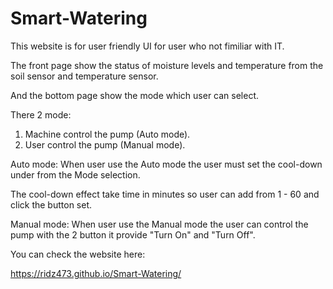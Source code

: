 # Smart-Watering
This website is for user friendly UI for user who not fimiliar with IT.

The front page show the status of moisture levels and temperature from the soil sensor and temperature sensor.

And the bottom page show the mode which user can select. 

There 2 mode:

1. Machine control the pump (Auto mode).
2. User control the pump (Manual mode).

Auto mode:
When user use the Auto mode the user must set the cool-down under from the Mode selection.

The cool-down effect take time in minutes so user can add from 1 - 60 and click the button set.

Manual mode:
When user use the Manual mode the user can control the pump with the 2 button it provide "Turn On" and "Turn Off".

You can check the website here:

https://ridz473.github.io/Smart-Watering/
